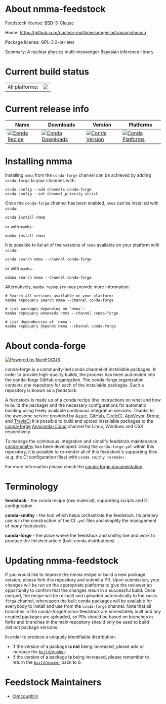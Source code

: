 About nmma-feedstock
====================

Feedstock license: [BSD-3-Clause](https://github.com/conda-forge/nmma-feedstock/blob/main/LICENSE.txt)

Home: https://github.com/nuclear-multimessenger-astronomy/nmma

Package license: GPL-3.0-or-later

Summary: A nuclear physics multi-messenger Bayesian inference library

Current build status
====================


<table><tr><td>All platforms:</td>
    <td>
      <a href="https://dev.azure.com/conda-forge/feedstock-builds/_build/latest?definitionId=17144&branchName=main">
        <img src="https://dev.azure.com/conda-forge/feedstock-builds/_apis/build/status/nmma-feedstock?branchName=main">
      </a>
    </td>
  </tr>
</table>

Current release info
====================

| Name | Downloads | Version | Platforms |
| --- | --- | --- | --- |
| [![Conda Recipe](https://img.shields.io/badge/recipe-nmma-green.svg)](https://anaconda.org/conda-forge/nmma) | [![Conda Downloads](https://img.shields.io/conda/dn/conda-forge/nmma.svg)](https://anaconda.org/conda-forge/nmma) | [![Conda Version](https://img.shields.io/conda/vn/conda-forge/nmma.svg)](https://anaconda.org/conda-forge/nmma) | [![Conda Platforms](https://img.shields.io/conda/pn/conda-forge/nmma.svg)](https://anaconda.org/conda-forge/nmma) |

Installing nmma
===============

Installing `nmma` from the `conda-forge` channel can be achieved by adding `conda-forge` to your channels with:

```
conda config --add channels conda-forge
conda config --set channel_priority strict
```

Once the `conda-forge` channel has been enabled, `nmma` can be installed with `conda`:

```
conda install nmma
```

or with `mamba`:

```
mamba install nmma
```

It is possible to list all of the versions of `nmma` available on your platform with `conda`:

```
conda search nmma --channel conda-forge
```

or with `mamba`:

```
mamba search nmma --channel conda-forge
```

Alternatively, `mamba repoquery` may provide more information:

```
# Search all versions available on your platform:
mamba repoquery search nmma --channel conda-forge

# List packages depending on `nmma`:
mamba repoquery whoneeds nmma --channel conda-forge

# List dependencies of `nmma`:
mamba repoquery depends nmma --channel conda-forge
```


About conda-forge
=================

[![Powered by
NumFOCUS](https://img.shields.io/badge/powered%20by-NumFOCUS-orange.svg?style=flat&colorA=E1523D&colorB=007D8A)](https://numfocus.org)

conda-forge is a community-led conda channel of installable packages.
In order to provide high-quality builds, the process has been automated into the
conda-forge GitHub organization. The conda-forge organization contains one repository
for each of the installable packages. Such a repository is known as a *feedstock*.

A feedstock is made up of a conda recipe (the instructions on what and how to build
the package) and the necessary configurations for automatic building using freely
available continuous integration services. Thanks to the awesome service provided by
[Azure](https://azure.microsoft.com/en-us/services/devops/), [GitHub](https://github.com/),
[CircleCI](https://circleci.com/), [AppVeyor](https://www.appveyor.com/),
[Drone](https://cloud.drone.io/welcome), and [TravisCI](https://travis-ci.com/)
it is possible to build and upload installable packages to the
[conda-forge](https://anaconda.org/conda-forge) [Anaconda-Cloud](https://anaconda.org/)
channel for Linux, Windows and OSX respectively.

To manage the continuous integration and simplify feedstock maintenance
[conda-smithy](https://github.com/conda-forge/conda-smithy) has been developed.
Using the ``conda-forge.yml`` within this repository, it is possible to re-render all of
this feedstock's supporting files (e.g. the CI configuration files) with ``conda smithy rerender``.

For more information please check the [conda-forge documentation](https://conda-forge.org/docs/).

Terminology
===========

**feedstock** - the conda recipe (raw material), supporting scripts and CI configuration.

**conda-smithy** - the tool which helps orchestrate the feedstock.
                   Its primary use is in the construction of the CI ``.yml`` files
                   and simplify the management of *many* feedstocks.

**conda-forge** - the place where the feedstock and smithy live and work to
                  produce the finished article (built conda distributions)


Updating nmma-feedstock
=======================

If you would like to improve the nmma recipe or build a new
package version, please fork this repository and submit a PR. Upon submission,
your changes will be run on the appropriate platforms to give the reviewer an
opportunity to confirm that the changes result in a successful build. Once
merged, the recipe will be re-built and uploaded automatically to the
`conda-forge` channel, whereupon the built conda packages will be available for
everybody to install and use from the `conda-forge` channel.
Note that all branches in the conda-forge/nmma-feedstock are
immediately built and any created packages are uploaded, so PRs should be based
on branches in forks and branches in the main repository should only be used to
build distinct package versions.

In order to produce a uniquely identifiable distribution:
 * If the version of a package **is not** being increased, please add or increase
   the [``build/number``](https://docs.conda.io/projects/conda-build/en/latest/resources/define-metadata.html#build-number-and-string).
 * If the version of a package **is** being increased, please remember to return
   the [``build/number``](https://docs.conda.io/projects/conda-build/en/latest/resources/define-metadata.html#build-number-and-string)
   back to 0.

Feedstock Maintainers
=====================

* [@mcoughlin](https://github.com/mcoughlin/)

